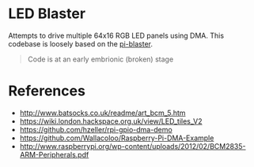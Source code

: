 # LED Blaster

Attempts to drive multiple 64x16 RGB LED panels using DMA. This codebase is
loosely based on the [pi-blaster](https://github.com/sarfata/pi-blaster/).

> Code is at an early embrionic (broken) stage

# References

* http://www.batsocks.co.uk/readme/art_bcm_5.htm
* https://wiki.london.hackspace.org.uk/view/LED_tiles_V2
* https://github.com/hzeller/rpi-gpio-dma-demo
* https://github.com/Wallacoloo/Raspberry-Pi-DMA-Example
* http://www.raspberrypi.org/wp-content/uploads/2012/02/BCM2835-ARM-Peripherals.pdf
